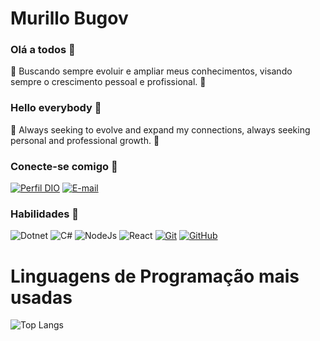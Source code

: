 # Murillo Bugov

### Olá a todos 👋

🔭 Buscando sempre evoluir e ampliar meus conhecimentos, visando sempre o crescimento pessoal e profissional. 🌱

### Hello everybody 👋

🔭 Always seeking to evolve and expand my connections, always seeking personal and professional growth. 🌱

### Conecte-se comigo 🚀

[![Perfil DIO](https://img.shields.io/badge/-Meu%20Perfil%20na%20DIO-30A3DC?style=for-the-badge)](https://web.dio.me/users/bugovmurillo)
[![E-mail](https://img.shields.io/badge/-Email-000?style=for-the-badge&logo=microsoft-outlook&logoColor=E94D5F)](mailto:bugovmurillo@gmail.com)

### Habilidades 🚀

![Dotnet](https://img.shields.io/badge/dotnet-000?style=for-the-badge&logo=dotnet&logoColor=blue)
![C#](https://img.shields.io/badge/Csharp-000?style=for-the-badge&logo=C#&logoColor=purple)
![NodeJs](https://img.shields.io/badge/node.js-000?style=for-the-badge&logo=node.js&logoColor=green)
![React](https://img.shields.io/badge/REact-000?style=for-the-badge&logo=React&logoColor=30A3DC)
[![Git](https://img.shields.io/badge/Git-000?style=for-the-badge&logo=git&logoColor=E94D5F)](https://git-scm.com/doc)
[![GitHub](https://img.shields.io/badge/GitHub-000?style=for-the-badge&logo=github&logoColor=30A3DC)](https://github.com/MBugov)

# Linguagens de Programação mais usadas
![Top Langs](https://github-readme-stats-git-masterrstaa-rickstaa.vercel.app/api/top-langs/?username=MBugov&bg_color=000&border_color=9C5EF2&title_color=9C5EF2&text_color=FFF)
